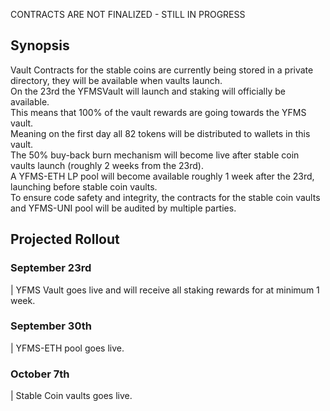 CONTRACTS ARE NOT FINALIZED - STILL IN PROGRESS

## <b>Synopsis</b>

Vault Contracts for the stable coins are currently being stored in a private directory, they will be available when vaults launch.<br>
On the 23rd the YFMSVault will launch and staking will officially be available.<br>
This means that 100% of the vault rewards are going towards the YFMS vault.<br>
Meaning on the first day all 82 tokens will be distributed to wallets in this vault.<br>
The 50% buy-back burn mechanism will become live after stable coin vaults launch (roughly 2 weeks from the 23rd).<br>
A YFMS-ETH LP pool will become available roughly 1 week after the 23rd, launching before stable coin vaults.<br>
To ensure code safety and integrity, the contracts for the stable coin vaults and YFMS-UNI pool will be audited by multiple parties.<br>

## <b>Projected Rollout</b>

### September 23rd
| YFMS Vault goes live and will receive all staking rewards for at minimum 1 week.

### September 30th
| YFMS-ETH pool goes live.

### October 7th
| Stable Coin vaults goes live.

